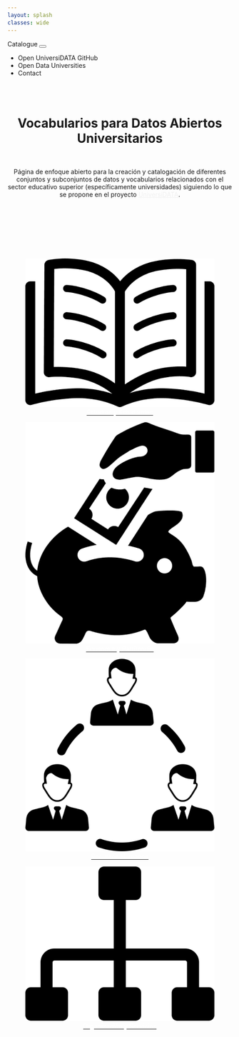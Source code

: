 ```yaml
---
layout: splash
classes: wide
---
```

<head>
	
   <meta name="viewport" content="width=device-width, initial-scale=1.0">
    <meta charset="utf-8">
<link rel="stylesheet" href="https://maxcdn.bootstrapcdn.com/bootstrap/4.5.2/css/bootstrap.min.css">
  <script src="https://ajax.googleapis.com/ajax/libs/jquery/3.5.1/jquery.min.js"></script>
  <script src="https://cdnjs.cloudflare.com/ajax/libs/popper.js/1.16.0/umd/popper.min.js"></script>
  <script src="https://maxcdn.bootstrapcdn.com/bootstrap/4.5.2/js/bootstrap.min.js"></script>
<link rel="stylesheet" href="https://maxcdn.bootstrapcdn.com/bootstrap/4.0.0/css/bootstrap.min.css" integrity="sha384-Gn5384xqQ1aoWXA+058RXPxPg6fy4IWvTNh0E263XmFcJlSAwiGgFAW/dAiS6JXm" crossorigin="anonymous">
<!-- CSS only -->
<link href="https://cdn.jsdelivr.net/npm/bootstrap@5.0.2/dist/css/bootstrap.min.css" rel="stylesheet" integrity="sha384-EVSTQN3/azprG1Anm3QDgpJLIm9Nao0Yz1ztcQTwFspd3yD65VohhpuuCOmLASjC" crossorigin="anonymous">
	
<link href="/CatalogoUniversiDATA/stylesheet.css" rel="stylesheet"/>	 
	
    
 <div class="navMenu">   
    <nav class="navbar navbar-expand-lg navbar-light bg-light" style="border-radius: 5px;">
  <a class="navbar-brand" href="https://openuniversitydata.github.io/CatalogoUniversiDATA/" style="text-decoration: none;">Catalogue</a>
  <button class="navbar-toggler" type="button" data-toggle="collapse" data-target="#navbarSupportedContent" aria-controls="navbarSupportedContent" aria-expanded="false" aria-label="Toggle navigation">
    <span class="navbar-toggler-icon"></span>
  </button>

  <div class="collapse navbar-collapse" id="navbarSupportedContent">
    <ul class="navbar-nav mr-auto">
	<li class="nav-item">
        <a class="nav-link" href="https://github.com/openuniversitydata/" target="_blank" style="text-decoration: none;">Open UniversiDATA GitHub</a>
      </li>
	<li class="nav-item">
        <a class="nav-link" href="https://openuniversitydata.github.io/UniversidadesAbiertas/" target="_blank" style="text-decoration: none;">Open Data Universities</a>
      </li>
  <li class="nav-item">
        <a class="nav-link" href="/CatalogoUniversiDATA/contact/" style="text-decoration: none;">Contact</a>
      </li>
	</ul>
  </div>
</nav>
<br>
</div>	
<br>	
	<header>
	<div class="headerC">
		<div class="row">
  		<div class="col-md">  
		<h1 class="h1T">Vocabularios para Datos Abiertos Universitarios</h1>
			<br>
		<p class="h2T">
			Página de enfoque abierto para la creación y catalogación de diferentes conjuntos y subconjuntos de datos y vocabularios relacionados con el sector educativo superior (específicamente universidades) siguiendo lo que se propone en el proyecto <a href="https://www.universidata.es" target="_blank" style="color: rgb(240, 240, 240);">UniversiDATA</a>.</p>
		</div>
		</div>
	</div>
	</header>
  
</head>


<body>
<link href="/CatalogoUniversiDATA/stylesheet.css" rel="stylesheet"/>	
	
<br><br>
	
<div class="todojunto">
<div class="container">
	<br>
	 <div class="row">
		 <div class="col-6 col-md-3">
 <div class="item1">
<figure class="imagen">
<a href="https://openuniversitydata.github.io/CatalogoUniversiDATA/estudios-y-estudiantes/"><img class="imagen1" src="Iconos/estudios-y-estudiantes.png" alt="EstudiosEstudiantes"/>
    <figcaption style="text-align: center; color: white;">Estudios y Estudiantes</figcaption></a>
</figure>
  </div>
  </div>
<div class="col-6 col-md-3">
 <div class="item2">
<figure class="imagen">
<a href="https://openuniversitydata.github.io/CatalogoUniversiDATA/economia-y-patrimonio/"><img class="imagen2" src="Iconos/economia-y-patrimonio.png" alt="EconomiaPatrimonio"/>
    <figcaption style="text-align: center; color: white;">Economía y Patrimonio</figcaption></a>
</figure>
  </div>
  </div>
<div class="col-6 col-md-3">
 <div class="item3">
<figure class="imagen">
<a href="https://openuniversitydata.github.io/CatalogoUniversiDATA/recursos-humanos/"><img class="imagen3" src="Iconos/recursos-humanos.png" alt="RecursosHumanos"/>
    <figcaption style="text-align: center; color: white;">Recursos Humanos</figcaption></a>
</figure>
  </div>
  </div>
<div class="col-6 col-md-3">
 <div class="item4">
<figure class="imagen">
<a href="https://openuniversitydata.github.io/CatalogoUniversiDATA/organizacion-y-servicios/"><img class="imagen4" src="Iconos/organizacion-y-servicios.png" alt="OrganizacionServicios"/>
    <figcaption style="text-align: center; color: white;">Organización y Servicios</figcaption></a>
</figure>
  </div>
  </div>
  </div>
  <br>
  </div>
</div>

</body>

&nbsp; 

&nbsp; 
